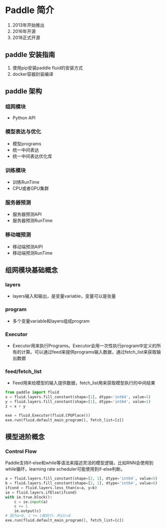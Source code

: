 # Paddle 简介

1. 2013年开始推出
2. 2016年开源
3. 2018正式开源

## paddle 安装指南

1. 使用pip安装paddle fluid的安装方式
2. docker容器封装编译

## paddle 架构

### 组网模块

- Python API

### 模型表达与优化

- 模型programs
- 统一中间表达
- 统一中间表达优化库

### 训练模块

- 训练RunTime
- CPU或者GPU集群

### 服务器预测

- 服务器预测API
- 服务器预测RunTime

### 移动端预测

- 移动端预测AIPI
- 移动端预测RunTime

## 组网模块基础概念

### layers

- layers输入和输出，是变量variable，变量可以是张量

### program

- 多个变量variable和layers组成program

### Executor

- Executor用来执行Programs。Executor会用一次性执行program中定义的所有的计算。可以通过feed来提供programs输入数据，通过fetch_list来获取输出数据

### feed/fetch_list

- Feed用来给模型的输入提供数据，fetch_list用来获取模型执行的中间结果

```python
from paddle import fluid
x = fluid.layers.fill_constant(shape=[1], dtype='int64', value=5)
y = fluid.layers.fill_constant(shape=[1], dtype='int64', value=1)
z = x + y

exe = fluid.Executor(fluid.CPUPlace())
exe.run(fluid.default_main_program(), fetch_list=[z])
```

## 模型进阶概念

### Control Flow

Paddle支持if-else和while等语法来描述灵活的模型逻辑，比如RNN会使用到while循环，learning rate scheduler可能使用到if-else判断。

```python
a = fluid.layers.fill_constant(shape=[2, 1], dtype='int64', value=5)
b = fluid.layers.fill_constant(shape=[2, 1], dtype='int64', value=6)
ifcond = fluid.layers.less_than(x=a, y=b)
ie = fluid.layers.ifElse(ifcond)
with ie.true.block():
    c = ie.input(a)
    c += 1
    ie.output(c)
# 因为a<b, c += 1被执行，所以c=6
exe.run(fluid.default_main_program(), fetch_list=[c])
```
